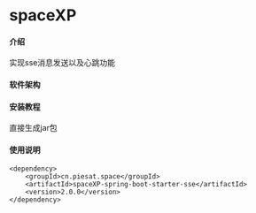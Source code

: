 # spaceXP

#### 介绍
实现sse消息发送以及心跳功能

#### 软件架构


#### 安装教程
直接生成jar包
#### 使用说明
    <dependency>
        <groupId>cn.piesat.space</groupId>
        <artifactId>spaceXP-spring-boot-starter-sse</artifactId>
        <version>2.0.0</version>
    </dependency>
